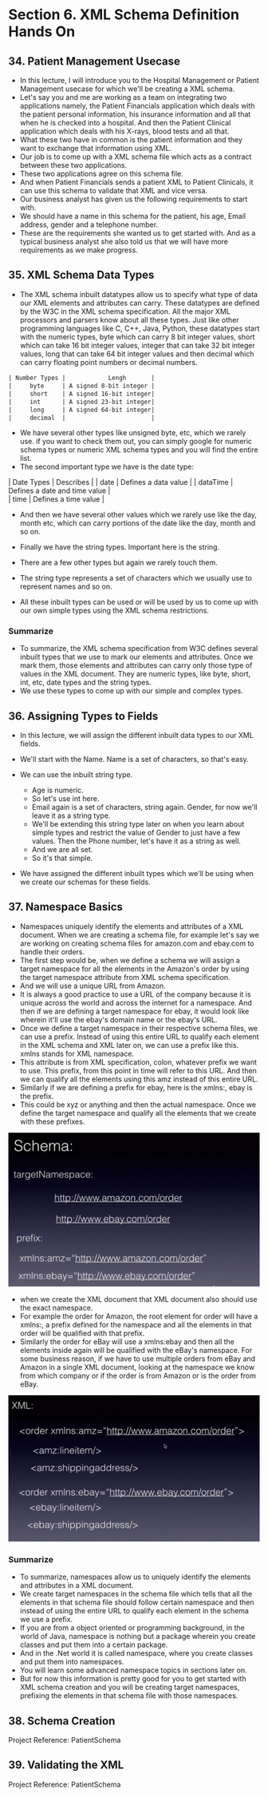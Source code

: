 # Section 6. XML Schema Definition Hands On

## 34. Patient Management Usecase

- In this lecture, I will introduce you to the Hospital Management or Patient Management usecase for which we'll be creating a XML schema.
- Let's say you and me are working as a team on integrating two applications namely, the Patient Financials application which deals with the patient personal information, his insurance information and all that when he is checked into a hospital. And then the Patient Clinical application which deals with his X-rays, blood tests and all that.
- What these two have in common is the patient information and they want to exchange that information using XML.
- Our job is to come up with a XML schema file which acts as a contract between these two applications.
- These two applications agree on this schema file.
- And when Patient Financials sends a patient XML to Patient Clinicals, it can use this schema to validate that XML and vice versa.
- Our business analyst has given us the following requirements to start with.
- We should have a name in this schema for the patient, his age, Email address, gender and a telephone number.
- These are the requirements she wanted us to get started with. And as a typical business analyst she also told us that we will have more requirements as we make progress.

## 35. XML Schema Data Types

- The XML schema inbuilt datatypes allow us to specify what type of data our XML elements and attributes can carry. These datatypes are defined by the W3C in the XML schema specification. All the major XML processors and parsers know about all these types. Just like other programming languages like C, C++, Java, Python, these datatypes start with the numeric types, byte which can carry 8 bit integer values, short which can take 16 bit integer values, integer that can take 32 bit integer values, long that can take 64 bit integer values and then decimal which can carry floating point numbers or decimal numbers.


```
| Number Types |            Lengh       |
|     byte     | A signed 8-bit integer |
|     short    | A signed 16-bit integer|
|     int      | A signed 23-bit integer|
|     long     | A signed 64-bit integer|
|     decimal  |                        |
```

- We have several other types like unsigned byte, etc, which we rarely use. if you want to check them out, you can simply google for numeric schema types or numeric XML schema types and you will find the entire list.
- The second important type we have is the date type:

| Date Types |          Describes            |
|   date     | Defines a data value          |
|   dataTime | Defines a date and time value |  
|   time     | Defines a time value          |

- And then we have several other values which we rarely use like the day, month etc, which can carry portions of the date like the day, month and so on.

- Finally we have the string types. Important here is the string.
- There are a few other types but again we rarely touch them.
- The string type represents a set of characters which we usually use to represent names and so on.
- All these inbuilt types can be used or will be used by us to come up with our own simple types using the XML schema restrictions.

### Summarize

- To summarize, the XML schema specification from W3C defines several inbuilt types that we use to mark our elements and attributes. Once we mark them, those elements and attributes can carry only those type of values in the XML document. They are numeric types, like byte, short, int, etc, date types and the string types.
- We use these types to come up with our simple and complex types.

## 36. Assigning Types to Fields

- In this lecture, we will assign the different inbuilt data types to our XML fields.
- We'll start with the Name. Name is a set of characters, so that's easy.
- We can use the inbuilt string type.
  - Age is numeric.
  - So let's use int here.
  - Email again is a set of characters, string again. Gender, for now we'll leave it as a string type.
  - We'll be extending this string type later on when you learn about simple types and restrict the value of Gender to just have a few values. Then the Phone number, let's have it as a string as well.
  - And we are all set.
  - So it's that simple.
 
 - We have assigned the different inbuilt types which we'll be using when we create our schemas for these fields.

## 37. Namespace Basics

- Namespaces uniquely identify the elements and attributes of a XML document. When we are creating a schema file, for example let's say we are working on creating schema files for amazon.com and ebay.com to handle their orders.
- The first step would be, when we define a schema we will assign a target namespace for all the elements in the Amazon's order by using the target namespace attribute from XML schema specification.
- And we will use a unique URL from Amazon.
- It is always a good practice to use a URL of the company because it is unique across the world and across the internet for a namespace. And then if we are defining a target namespace for ebay, it would look like wherein it'll use the ebay's domain name or the ebay's URL.
- Once we define a target namespace in their respective schema files, we can use a prefix. Instead of using this entire URL to qualify each element in the XML schema and XML later on, we can use a prefix like this. xmlns stands for XML namespace.
- This attribute is from XML specification, colon, whatever prefix we want to use. This prefix, from this point in time will refer to this URL. And then we can qualify all the elements using this amz instead of this entire URL.
- Similarly if we are defining a prefix for ebay, here is the xmlns:, ebay is the prefix.
- This could be xyz or anything and then the actual namespace. Once we define the target namespace and qualify all the elements that we create with these prefixes.

![alt text](https://github.com/marodrigues20/udemy_java/blob/main/XML%20and%20XML%20Schema%20Definition%20in%20Easy%20Steps/Sections/Section_6/Namespace_xsd.png?raw=true)


- when we create the XML document that XML document also should use the exact namespace. 
- For example the order for Amazon, the root element for order will have a xmlns:, a prefix defined for the namespace and all the elements in that order will be qualified with that prefix.
- Similarly the order for eBay will use a xmlns:ebay and then all the elements inside again will be qualified with the eBay's namespace. For some business
reason, if we have to use multiple orders from eBay and Amazon in a single XML document, looking at the namespace we know from which company or if the order is from Amazon or is the order from eBay.

![alt text](https://github.com/marodrigues20/udemy_java/blob/main/XML%20and%20XML%20Schema%20Definition%20in%20Easy%20Steps/Sections/Section_6/Namespace_xml.png?raw=true)


### Summarize

- To summarize, namespaces allow us to uniquely identify the elements and attributes in a XML document.
- We create target namespaces in the schema file which tells that all the elements in that schema file should follow certain namespace and then instead of using the entire URL to qualify each element in the schema we use a prefix.
- If you are from a object oriented or programming background, in the world of Java, namespace is nothing but a package wherein you create classes and put them into a certain package.
- And in the .Net world it is called namespace, where you create classes and put them into namespaces.
- You will learn some advanced namespace topics in sections later on.
- But for now this information is pretty good for you to get started with XML schema creation and you will be creating target namespaces, prefixing the elements in that schema file with those namespaces.

## 38. Schema Creation

Project Reference: PatientSchema

## 39. Validating the XML 

Project Reference: PatientSchema